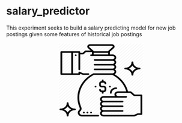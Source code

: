 # salary_predictor
This experiment seeks to build a salary predicting model for new job postings given some features of historical job postings
<p align="center">
  <img width="230" height="200" src="Images/salary2.png">
</p>
